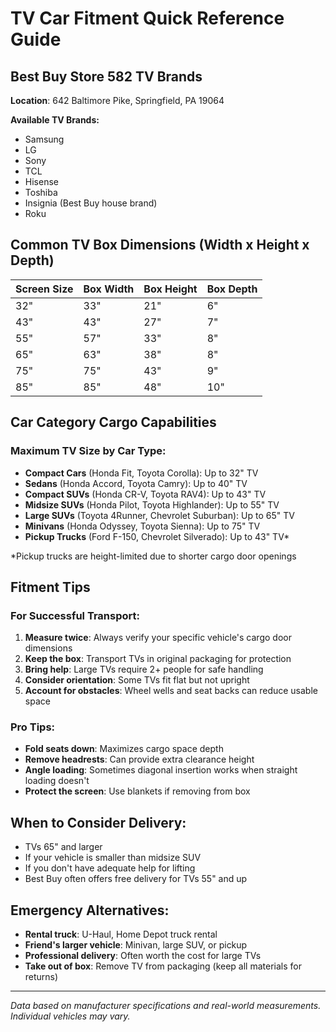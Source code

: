 # TV Car Fitment Quick Reference Guide

## Best Buy Store 582 TV Brands
**Location**: 642 Baltimore Pike, Springfield, PA 19064

**Available TV Brands:**
- Samsung
- LG  
- Sony
- TCL
- Hisense
- Toshiba
- Insignia (Best Buy house brand)
- Roku

## Common TV Box Dimensions (Width x Height x Depth)

| Screen Size | Box Width | Box Height | Box Depth |
|-------------|-----------|------------|-----------|
| 32"         | 33"       | 21"        | 6"        |
| 43"         | 43"       | 27"        | 7"        |
| 55"         | 57"       | 33"        | 8"        |
| 65"         | 63"       | 38"        | 8"        |
| 75"         | 75"       | 43"        | 9"        |
| 85"         | 85"       | 48"        | 10"       |

## Car Category Cargo Capabilities

### Maximum TV Size by Car Type:
- **Compact Cars** (Honda Fit, Toyota Corolla): Up to 32" TV
- **Sedans** (Honda Accord, Toyota Camry): Up to 40" TV  
- **Compact SUVs** (Honda CR-V, Toyota RAV4): Up to 43" TV
- **Midsize SUVs** (Honda Pilot, Toyota Highlander): Up to 55" TV
- **Large SUVs** (Toyota 4Runner, Chevrolet Suburban): Up to 65" TV
- **Minivans** (Honda Odyssey, Toyota Sienna): Up to 75" TV
- **Pickup Trucks** (Ford F-150, Chevrolet Silverado): Up to 43" TV*

*Pickup trucks are height-limited due to shorter cargo door openings

## Fitment Tips

### For Successful Transport:
1. **Measure twice**: Always verify your specific vehicle's cargo door dimensions
2. **Keep the box**: Transport TVs in original packaging for protection
3. **Bring help**: Large TVs require 2+ people for safe handling
4. **Consider orientation**: Some TVs fit flat but not upright
5. **Account for obstacles**: Wheel wells and seat backs can reduce usable space

### Pro Tips:
- **Fold seats down**: Maximizes cargo space depth
- **Remove headrests**: Can provide extra clearance height
- **Angle loading**: Sometimes diagonal insertion works when straight loading doesn't
- **Protect the screen**: Use blankets if removing from box

## When to Consider Delivery:
- TVs 65" and larger
- If your vehicle is smaller than midsize SUV
- If you don't have adequate help for lifting
- Best Buy often offers free delivery for TVs 55" and up

## Emergency Alternatives:
- **Rental truck**: U-Haul, Home Depot truck rental
- **Friend's larger vehicle**: Minivan, large SUV, or pickup
- **Professional delivery**: Often worth the cost for large TVs
- **Take out of box**: Remove TV from packaging (keep all materials for returns)

---
*Data based on manufacturer specifications and real-world measurements. Individual vehicles may vary.*